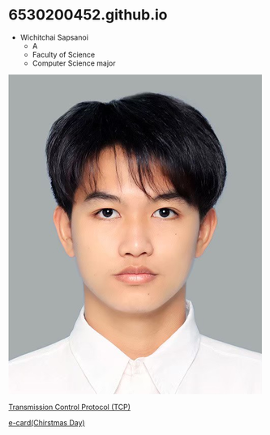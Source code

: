 # 6530200452.github.io
- Wichitchai Sapsanoi
  - A
  - Faculty of Science
  - Computer Science major


![Profile](img/Profile.jpg)

[Transmission Control Protocol (TCP)](TCP)

[e-card(Chirstmas Day)](christmas)





